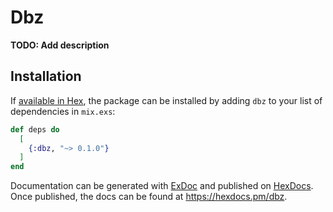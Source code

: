# Dbz

**TODO: Add description**

## Installation

If [available in Hex](https://hex.pm/docs/publish), the package can be installed
by adding `dbz` to your list of dependencies in `mix.exs`:

```elixir
def deps do
  [
    {:dbz, "~> 0.1.0"}
  ]
end
```

Documentation can be generated with [ExDoc](https://github.com/elixir-lang/ex_doc)
and published on [HexDocs](https://hexdocs.pm). Once published, the docs can
be found at <https://hexdocs.pm/dbz>.

